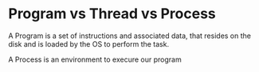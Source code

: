 # Program vs Thread vs Process

A Program is a set of instructions and associated data, that resides on the disk and is loaded by the OS to perform the task.

A Process is an environment to execure our program

